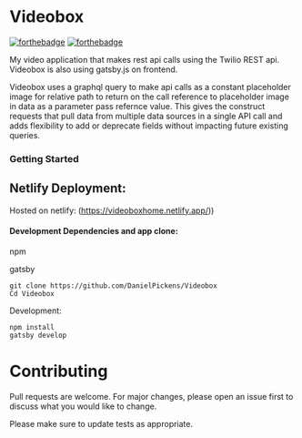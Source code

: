 # Videobox
[![forthebadge](https://forthebadge.com/images/badges/made-with-javascript.svg)](https://forthebadge.com)
[![forthebadge](https://forthebadge.com/images/badges/built-with-love.svg)](https://forthebadge.com)





My video application that makes rest api calls using the Twilio REST api. Videobox is also using gatsby.js on frontend. 

Videobox uses a graphql query to make api calls as a constant placeholder image for relative path to return on the call reference to placeholder image in data as a parameter pass refernce value. This gives the construct requests that pull data from multiple data sources in a single API call and adds flexibility to add or deprecate fields without impacting future existing queries.


### Getting Started




## Netlify Deployment:
Hosted on netlify: (https://videoboxhome.netlify.app/))

#### Development Dependencies and app clone:
npm

gatsby
```
git clone https://github.com/DanielPickens/Videobox
Cd Videobox

```

Development:
```
npm install
gatsby develop
```

# Contributing
Pull requests are welcome. For major changes, please open an issue first to discuss what you would like to change.

Please make sure to update tests as appropriate.

